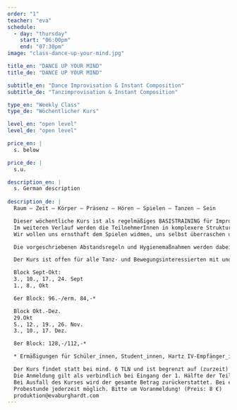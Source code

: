 ```yaml
---
order: "1"
teacher: "eva"
schedule:
  - day: "thursday"
    start: "06:00pm"
    end: "07:30pm"
image: "class-dance-up-your-mind.jpg"

title_en: "DANCE UP YOUR MIND"
title_de: "DANCE UP YOUR MIND"

subtitle_en: "Dance Improvisation & Instant Composition"
subtitle_de: "Tanzimprovisation & Instant Composition"

type_en: "Weekly Class"
type_de: "Wöchentlicher Kurs"

level_en: "open level"
level_de: "open level"

price_en: |
  s. below  

price_de: |
  s.u.

description_en: |
  s. German description 
  
description_de: |
  Raum – Zeit – Körper – Präsenz – Hören – Spielen – Tanzen – Sein  

  Dieser wöchentliche Kurs ist als regelmäßiges BASISTRAINING für Improvisation und Instant Composition in einer festen Gruppe gedacht. Die Stunde beginnt mit verschiedenen Aufwärm-Übungen, in denen Präsenz und Körperwahrnehmung geschult wird und sich die Aufmerksamkeit auf das JETZT fokussiert. Schwerkraft, Raum, Dynamik und Zeit werden erforscht, die Verbindung von Atem, Stimme und Bewegung erkundet. Improvisation wird im ersten Schritt dazu dienen, die eigenen Bewegungsmöglichkeiten zu erweitern und sich von vorgeschriebenen Formen zu lösen.
  Im weiteren Verlauf werden die TeilnehmerInnen in komplexere Strukturen der Solo- und Gruppenimprovisation eingeführt. Im Mittelpunkt der Arbeit steht das Listening_Hören: auf sich selbst, auf die Gruppe, auf den Raum, auf die uns umgebenen Geräusche, auf das, was IST. Dieses HÖREN dient als Inspiration und lässt uns Impulse aufgreifen, darauf reagieren und den Moment bewusst gestalten. Aus Improvisationen entstehen Kompositionen aus dem Moment heraus, allein und in der Interaktion mit einem Partner oder der Gruppe.  
  Wir wollen uns ernsthaft dem Spielen widmen, uns selbst überraschen und die Balance zwischen Freiheit und Festlegung erforschen…

  Die vorgeschriebenen Abstandsregeln und Hygienemaßnahmen werden dabei selbstverständlich eingehalten. Wie kann trotz allem Begegnung in der Bewegung ermöglicht werden? Welche neuen Bewegungsimpulse können die gegebenen Einschränkungen erzeugen? Wie kann Gemeinschaft und Verbindung erfahren werden, trotz körperlicher Distanz?  

  Der Kurs ist offen für alle Tanz- und Bewegungsinteressierten mit und ohne Vor-Erfahrung!  

  Block Sept-Okt:   
  3., 10., 17., 24. Sept  
  1., 8., Okt  

  6er Block: 96.-/erm. 84,-*  

  Block Okt.-Dez.  
  29.Okt  
  5., 12., 19., 26. Nov.  
  3., 10., 17. Dez.  

  8er Block: 128,-/112,-*  

  * Ermäßigungen für Schüler_innen, Student_innen, Hartz IV-Empfänger_innen bei Vorlage einer Bescheinigung  

  Der Kurs findet statt bei mind. 6 TLN und ist begrenzt auf (zurzeit) 11 TLN.  
  Die Anmeldung gilt als verbindlich bei Eingang der 1. Hälfte der Teilnehmergebühr.  
  Bei Ausfall des Kurses wird der gesamte Betrag zurückerstattet. Bei einem Rücktritt werden 50% der Teilnehmergebühr beibehalten, außer es wird eine Ersatzperson gefunden. Für eventuelle Verletzungen haftet jede*r Teilnehmer*in selbst.
  Probestunde jederzeit möglich. Bitte um Voranmeldung! (Preis: 8 €)  
  produktion@evaburghardt.com  
---
```


